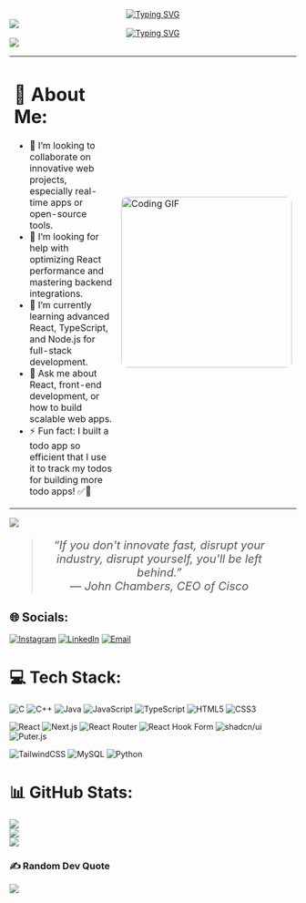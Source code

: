 <!-- Hey, it's Praduman -->

<div align="center">
  <a href="https://git.io/typing-svg">
    <img src="https://readme-typing-svg.demolab.com?font=Roboto+Condensed&size=26&duration=3000&pause=1000&width=435&lines=%F0%9F%99%8B%E2%80%8D%E2%99%82%EF%B8%8F+Hey%2C+I+am+Praduman!" alt="Typing SVG" />
  </a>
</div>

<img src="https://user-images.githubusercontent.com/73097560/115834477-dbab4500-a447-11eb-908a-139a6edaec5c.gif"/>

<!-- Tech carousel -->
<div align="center">
  <a href="https://git.io/typing-svg">
    <img src="https://readme-typing-svg.demolab.com?font=Roboto+Condensed&size=26&duration=2000&pause=1000&width=435&lines=Full-Stack+Developer;Always+expanding+my+tech-stack" alt="Typing SVG" />
  </a>
</div>

<img src="https://user-images.githubusercontent.com/73097560/115834477-dbab4500-a447-11eb-908a-139a6edaec5c.gif"/>

<!-- About Me -->
<table>
  <tr>
    <td>
      <h1>💫 About Me:</h1>
      <ul>
        <li>👯 I’m looking to collaborate on innovative web projects, especially real-time apps or open-source tools.</li>
        <li>🤝 I’m looking for help with optimizing React performance and mastering backend integrations.</li>
        <li>🌱 I’m currently learning advanced React, TypeScript, and Node.js for full-stack development.</li>
        <li>💬 Ask me about React, front-end development, or how to build scalable web apps.</li>
        <li>⚡ Fun fact: I built a todo app so efficient that I use it to track my todos for building more todo apps! ✅📱</li>
      </ul>
    </td>
    <td>
      <img src="https://media3.giphy.com/media/v1.Y2lkPTc5MGI3NjExb3V2dnJ6MXh2eXc2aXNweHEwczNlZDdndnMxbzd2N2o4bGVjdGxnNSZlcD12MV9pbnRlcm5hbF9naWZfYnlfaWQmY3Q9Zw/RbDKaczqWovIugyJmW/giphy.gif" 
           alt="Coding GIF" style="width: 300px; height: auto; border-radius: 10px;">
    </td>
  </tr>
</table>

<img src="https://user-images.githubusercontent.com/73097560/115834477-dbab4500-a447-11eb-908a-139a6edaec5c.gif"/>

<!-- Quote Section -->
<div align="center">
  <blockquote style="font-size: 20px; font-style: italic; color: #555; max-width: 80%; margin: 20px auto;">
    “If you don't innovate fast, disrupt your industry, disrupt yourself, you'll be left behind.”  
    <br>— John Chambers, CEO of Cisco
  </blockquote>
</div>

## 🌐 Socials:
[![Instagram](https://img.shields.io/badge/Instagram-%23E4405F.svg?logo=Instagram&logoColor=white)](https://instagram.com/mustbeshubh) 
[![LinkedIn](https://img.shields.io/badge/LinkedIn-%230077B5.svg?logo=linkedin&logoColor=white)](https://linkedin.com/in/pradumann) 
[![Email](https://img.shields.io/badge/Email-D14836?logo=gmail&logoColor=white)](mailto:pradumansingh1508@gmail.com)

# 💻 Tech Stack:

![C](https://img.shields.io/badge/C-%2300599C.svg?style=for-the-badge&logo=c&logoColor=white)
![C++](https://img.shields.io/badge/C++-%2300599C.svg?style=for-the-badge&logo=c%2B%2B&logoColor=white)
![Java](https://img.shields.io/badge/Java-%23ED8B00.svg?style=for-the-badge&logo=openjdk&logoColor=white)
![JavaScript](https://img.shields.io/badge/JavaScript-%23323330.svg?style=for-the-badge&logo=javascript&logoColor=%23F7DF1E)
![TypeScript](https://img.shields.io/badge/TypeScript-%23007ACC.svg?style=for-the-badge&logo=typescript&logoColor=white)
![HTML5](https://img.shields.io/badge/HTML5-%23E34F26.svg?style=for-the-badge&logo=html5&logoColor=white)
![CSS3](https://img.shields.io/badge/CSS3-%231572B6.svg?style=for-the-badge&logo=css3&logoColor=white)

![React](https://img.shields.io/badge/React-%2320232a.svg?style=for-the-badge&logo=react&logoColor=%2361DAFB)
![Next.js](https://img.shields.io/badge/Next.js-%23000000.svg?style=for-the-badge&logo=next.js&logoColor=white)
![React Router](https://img.shields.io/badge/React_Router-%23CA4245?style=for-the-badge&logo=react-router&logoColor=white)
![React Hook Form](https://img.shields.io/badge/React_Hook_Form-%23EC5990.svg?style=for-the-badge&logo=reacthookform&logoColor=white)
![shadcn/ui](https://img.shields.io/badge/shadcn/ui-%23000000.svg?style=for-the-badge&logo=shadcnui&logoColor=white)
![Puter.js](https://img.shields.io/badge/Puter.js-%23000000.svg?style=for-the-badge&logo=javascript&logoColor=white)

![TailwindCSS](https://img.shields.io/badge/TailwindCSS-%2338B2AC.svg?style=for-the-badge&logo=tailwind-css&logoColor=white)
![MySQL](https://img.shields.io/badge/MySQL-%234479A1.svg?style=for-the-badge&logo=mysql&logoColor=white)
![Python](https://img.shields.io/badge/Python-%233776AB.svg?style=for-the-badge&logo=python&logoColor=ffdd54)


# 📊 GitHub Stats:
![](https://github-readme-stats.vercel.app/api?username=praaduman&theme=midnight-purple&hide_border=false&include_all_commits=true&count_private=true)<br/>
![](https://github-readme-streak-stats.herokuapp.com/?user=praaduman&theme=midnight-purple&hide_border=false)<br/>
![](https://github-readme-stats.vercel.app/api/top-langs/?username=praaduman&theme=midnight-purple&hide_border=false&include_all_commits=true&count_private=true&layout=compact)

### ✍️ Random Dev Quote
![](https://quotes-github-readme.vercel.app/api?type=horizontal&theme=radical)

<!-- Proudly created with GPRM ( https://gprm.itsvg.in ) -->
